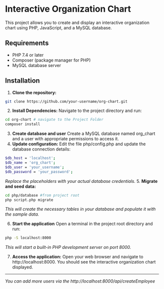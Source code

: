 # Interactive Organization Chart
This project allows you to create and display an interactive organization chart using PHP, JavaScript, and a MySQL database.

## Requirements
* PHP 7.4 or later
* Composer (package manager for PHP)
* MySQL database server
## Installation
1. **Clone the repository:**
```bash
git clone https://github.com/your-username/org-chart.git
```
2. **Install Dependencies:**
Navigate to the project directory and run:
```bash
cd org-chart # navigate to the Project Folder
composer install
```
3. **Create database and user**
Create a MySQL database named org_chart and a user with appropriate permissions to access it.
4. **Update configuration:**
Edit the file php/config.php and update the database connection details:
```bash
$db_host = 'localhost';
$db_name = 'org_chart';
$db_user = 'your_username';
$db_password = 'your_password';
```
*Replace the placeholders with your actual database credentials.*
5. **Migrate and seed data:**
```bash
cd php/database #from project root
php script.php migrate
```
*This will create the necessary tables in your database and populate it with the sample data.*

6.  **Start the application**
Open a terminal in the project root directory and run:
```bash
php -S localhost:8000
```
*This will start a built-in PHP development server on port 8000.*

7. **Access the application:**
Open your web browser and navigate to http://localhost:8000. You should see the interactive organization chart displayed.

***
*You can add more users via the http://localhost:8000/api/createEmployee*
